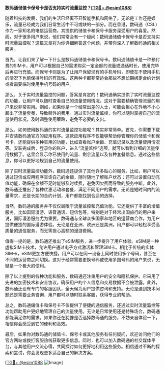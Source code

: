 **数码通储值卡保号卡是否支持实时流量监控？[[TG💪+ @esim1088](https://t.me/s/esim1088)]**

随着科技的发展，我们的生活已经离不开智能手机和网络了。无论是工作还是娱乐，流量已经成为我们日常生活中不可或缺的一部分。而在香港，数码通（CSL）作为一家知名的电信运营商，其提供的储值卡和保号卡服务深受用户的喜爱。然而，对于很多用户来说，他们常常会有一个疑问：数码通储值卡保号卡是否支持实时流量监控呢？这篇文章将为你详细解答这个问题，并带你深入了解数码通的相关服务。

首先，让我们来了解一下什么是数码通储值卡和保号卡。数码通储值卡是一种预付费的SIM卡，用户可以根据自己的需求购买一定金额的流量或通话时长，使用完毕后再进行充值。而保号卡则是为了让用户保留现有的手机号码，即使在不使用手机的情况下也能保持号码的有效性。这两种卡都非常适合那些不想长期绑定合约计划或者需要临时使用手机号码的用户。

那么，关于实时流量监控的问题，答案是肯定的！数码通确实提供了实时流量监控的功能，让用户可以随时查看自己的流量使用情况。这对于需要精确管理流量的用户来说非常实用。例如，如果你是一个经常出差的人士，可能会担心在外地不小心超出了流量套餐，导致额外的费用。通过实时流量监控，你可以随时掌握自己的流量使用状况，及时调整使用策略，避免不必要的支出。

那么，如何使用数码通的实时流量监控功能呢？其实非常简单。首先，你需要下载并安装数码通官方的应用程序。这款应用程序不仅能够帮助你管理你的储值卡和保号卡，还能提供多种实用的功能，比如查看账户余额、充值记录以及流量使用情况等。安装完成后，登录你的账户，进入“流量监控”选项，就可以看到详细的流量使用数据了。这里会显示你已使用的流量、剩余流量以及各种套餐信息。通过这些信息，你可以更好地规划自己的流量使用。

除了实时流量监控功能外，数码通还提供了其他许多贴心的服务。比如，用户可以通过短信或应用程序查询自己的余额，随时随地了解账户状态；还可以设置自动充值功能，确保在余额不足时能够及时续费，避免因欠费而导致的服务中断。此外，数码通还推出了各种优惠活动和套餐，满足不同用户的需求。无论是短时间内的流量需求，还是长期的合约计划，用户都能找到合适的选择。

当然，数码通的服务并不仅仅局限于流量监控和充值功能。它还提供了丰富的增值服务，比如国际漫游、语音通话、短信包等。特别是对于经常出国旅行的用户来说，国际漫游服务尤为重要。数码通与全球众多国家和地区的运营商合作，为用户提供便捷的国际漫游体验。无论是在亚洲、欧洲还是美洲，用户都可以轻松享受高质量的通信服务，而无需担心高额的漫游费用。

值得一提的是，数码通还推出了eSIM服务，进一步提升了用户体验。eSIM是一种虚拟SIM卡技术，允许用户通过电子方式激活和管理SIM卡。相比于传统的实体SIM卡，eSIM更加方便快捷，用户可以在同一设备上同时使用多个号码，甚至在不同的运营商之间切换。这对于经常需要更换号码或使用多国号码的用户来说，无疑是一个极大的便利。

除了以上提到的各种功能和服务，数码通还注重用户的安全和隐私保护。它采用了先进的加密技术和安全协议，确保用户的个人信息和交易数据不会被泄露。此外，数码通还设有专门的客服团队，全天候为用户提供咨询和支持。无论是遇到技术问题还是需要业务咨询，用户都可以随时联系客服，获得专业的帮助。

总之，数码通储值卡和保号卡不仅提供了便捷的通信服务，还通过实时流量监控等功能帮助用户更好地管理自己的流量使用。无论是日常使用还是特殊场合，数码通都能满足你的需求。如果你还在犹豫是否选择数码通的服务，不妨亲自体验一下，相信你会感受到它的便利和高效。

最后，如果你对数码通的储值卡、保号卡或其他服务有任何疑问，欢迎访问他们的官方网站或拨打客服热线获取更多信息。同时，也可以加入数码通的社交媒体平台，与其他用户交流心得，共同探讨如何更好地利用这些服务。相信通过不断的探索和尝试，你会发现更多适合自己的解决方案。

[[TG💪+ @esim1088](https://t.me/s/esim1088) ![Image](https://i.postimg.cc/4NQfJmqS/Snipaste-2025-05-13-00-14-12.png)]